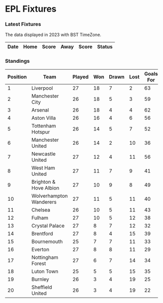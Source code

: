 # EPL Fixtures

### Latest Fixtures

The data displayed in 2023 with BST TimeZone.

<!-- START_TABLE -->
| Date | Home | Score | Away | Score | Status |
|-------------|--------|--------------|--------|--------------|--------|
<!-- END_TABLE -->

### Standings

<!-- START_STANDINGS -->
| Position | Team | Played | Won | Drawn | Lost | Goals For | Goals Against | Goal Difference | Points |
|----------|------|--------|-----|-------|------|-----------|---------------|-----------------|--------|
| 1 | Liverpool | 27 | 18 | 7 | 2 | 63 | 25 | 38 | 61 |
| 2 | Manchester City | 26 | 18 | 5 | 3 | 59 | 26 | 33 | 59 |
| 3 | Arsenal | 26 | 18 | 4 | 4 | 62 | 23 | 39 | 58 |
| 4 | Aston Villa | 26 | 16 | 4 | 6 | 56 | 35 | 21 | 52 |
| 5 | Tottenham Hotspur | 26 | 14 | 5 | 7 | 52 | 39 | 13 | 47 |
| 6 | Manchester United | 26 | 14 | 2 | 10 | 36 | 36 | 0 | 44 |
| 7 | Newcastle United | 27 | 12 | 4 | 11 | 56 | 45 | 11 | 40 |
| 8 | West Ham United | 27 | 11 | 7 | 9 | 41 | 47 | -6 | 40 |
| 9 | Brighton & Hove Albion | 27 | 10 | 9 | 8 | 49 | 43 | 6 | 39 |
| 10 | Wolverhampton Wanderers | 27 | 11 | 5 | 11 | 40 | 42 | -2 | 38 |
| 11 | Chelsea | 26 | 10 | 5 | 11 | 43 | 43 | 0 | 35 |
| 12 | Fulham | 27 | 10 | 5 | 12 | 38 | 42 | -4 | 35 |
| 13 | Crystal Palace | 27 | 8 | 7 | 12 | 32 | 44 | -12 | 31 |
| 14 | Brentford | 27 | 8 | 4 | 15 | 39 | 49 | -10 | 28 |
| 15 | Bournemouth | 25 | 7 | 7 | 11 | 33 | 47 | -14 | 28 |
| 16 | Everton | 27 | 8 | 8 | 11 | 29 | 35 | -6 | 26 |
| 17 | Nottingham Forest | 27 | 6 | 7 | 14 | 34 | 48 | -14 | 25 |
| 18 | Luton Town | 25 | 5 | 5 | 15 | 35 | 51 | -16 | 20 |
| 19 | Burnley | 26 | 3 | 4 | 19 | 25 | 58 | -33 | 13 |
| 20 | Sheffield United | 26 | 3 | 4 | 19 | 22 | 66 | -44 | 13 |
<!-- END_STANDINGS -->
